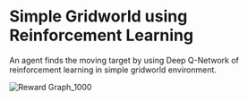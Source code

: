# Simple Gridworld using Reinforcement Learning

An agent finds the moving target by using Deep Q-Network of reinforcement learning in simple gridworld environment.

![Reward Graph_1000](https://user-images.githubusercontent.com/51056070/123474496-de7b0f80-d61b-11eb-8751-ae7de2ac5e8d.png)
